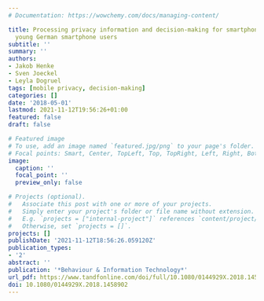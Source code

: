 ```yaml
---
# Documentation: https://wowchemy.com/docs/managing-content/

title: Processing privacy information and decision-making for smartphone apps among
  young German smartphone users
subtitle: ''
summary: ''
authors:
- Jakob Henke
- Sven Joeckel
- Leyla Dogruel
tags: [mobile privacy, decision-making]
categories: []
date: '2018-05-01'
lastmod: 2021-11-12T19:56:26+01:00
featured: false
draft: false

# Featured image
# To use, add an image named `featured.jpg/png` to your page's folder.
# Focal points: Smart, Center, TopLeft, Top, TopRight, Left, Right, BottomLeft, Bottom, BottomRight.
image:
  caption: ''
  focal_point: ''
  preview_only: false

# Projects (optional).
#   Associate this post with one or more of your projects.
#   Simply enter your project's folder or file name without extension.
#   E.g. `projects = ["internal-project"]` references `content/project/deep-learning/index.md`.
#   Otherwise, set `projects = []`.
projects: []
publishDate: '2021-11-12T18:56:26.059120Z'
publication_types:
- '2'
abstract: ''
publication: '*Behaviour & Information Technology*'
url_pdf: https://www.tandfonline.com/doi/full/10.1080/0144929X.2018.1458902
doi: 10.1080/0144929X.2018.1458902
---
```

